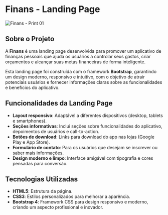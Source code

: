 # Finans - Landing Page

![Finans - Print 01](img/scr01 "Página Inicial - Print 01")

## Sobre o Projeto
A **Finans** é uma landing page desenvolvida para promover um aplicativo de finanças pessoais que ajuda os usuários a controlar seus gastos, criar orçamentos e alcançar suas metas financeiras de forma inteligente.

Esta landing page foi construída com o framework **Bootstrap**, garantindo um design moderno, responsivo e intuitivo, com o objetivo de atrair potenciais usuários e fornecer informações claras sobre as funcionalidades e benefícios do aplicativo.

## Funcionalidades da Landing Page
- **Layout responsivo**: Adaptável a diferentes dispositivos (desktop, tablets e smartphones).
- **Seções informativas**: Inclui seções sobre funcionalidades do aplicativo, depoimentos de usuários e call-to-action.
- **Botões de download**: Links para download do app nas lojas (Google Play e App Store).
- **Formulário de contato**: Para os usuários que desejam se inscrever ou saber mais informações.
- **Design moderno e limpo**: Interface amigável com tipografia e cores pensadas para conversão.

## Tecnologias Utilizadas
- **HTML5**: Estrutura da página.
- **CSS3**: Estilos personalizados para melhorar a aparência.
- **Bootstrap 4**: Framework CSS para design responsivo e moderno, criando um aspecto profissional e inovador.
